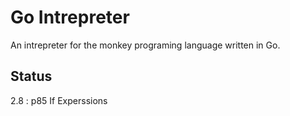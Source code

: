 # Go Intrepreter

An intrepreter for the monkey programing language written in Go.

## Status

2.8 : p85 If Experssions
